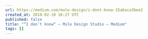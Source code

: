```yaml
---
url: https://medium.com/mule-design/i-dont-know-15a6aca3bee2
created_at: 2018-02-10 16:27 UTC
published: false
title: "“I don’t know“ – Mule Design Studio – Medium"
tags: []
---
```



